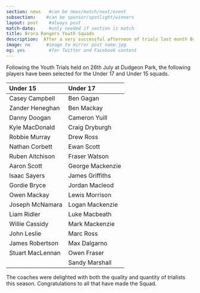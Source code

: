 ```yaml
---
section: news   #can be news/match/next/event
subsection:    #can be sponsor/spotlight/winners
layout: post    #always post
match-date:     #only needed if section is match
title: Brora Rangers Youth Squads
description:  After a very successful afternoon of trials last month Brora Rangers announce their Youth Squads
image: no      #image to mirror post name.jpg
og: yes         #for Twitter and Facebook content
---
```

Following the Youth Trials held on 26th July at Dudgeon Park, the following players have been selected for the Under 17 and Under 15 squads.

| Under 15 | Under 17 |
|:---|:---|
| Casey Campbell | Ben Gagan
| Zander Heneghan | Ben Mackay
| Danny Doogan | Cameron Yuill
| Kyle MacDonald | Craig Dryburgh
| Robbie Murray | Drew Ross
| Nathan Corbett | Ewan Scott
| Ruben Aitchison | Fraser Watson
| Aaron Scott | George Mackenzie
| Isaac Sayers | James Griffiths
| Gordie Bryce | Jordan Macleod
| Owen Mackay | Lewis Morrison
| Joseph McNamara | Logan Mackenzie
| Liam Ridler | Luke Macbeath
| Willie Cassidy | Mark Mackenzie
| John Leslie | Marc Ross
| James Robertson | Max Dalgarno
| Stuart MacLennan | Owen Fraser
|   | Sandy Marshall |

The coaches were delighted with both the quality and quantity of trialists this season. Congratulations to all that have made the Squad.